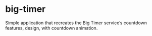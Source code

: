# big-timer
Simple application that recreates the Big Timer service’s countdown features, design, with countdown animation. 

